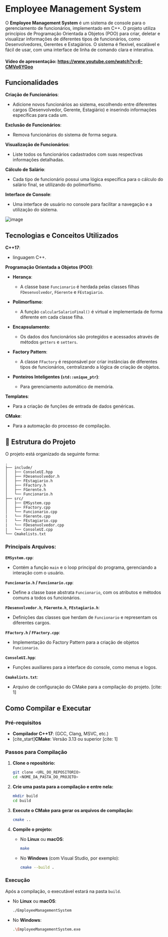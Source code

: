 # Employee Management System

O **Employee Management System** é um sistema de console para o gerenciamento de funcionários, implementado em C++. O projeto utiliza princípios de Programação Orientada a Objetos (POO) para criar, deletar e visualizar informações de diferentes tipos de funcionários, como Desenvolvedores, Gerentes e Estagiários. O sistema é flexível, escalável e fácil de usar, com uma interface de linha de comando clara e interativa.

#### Vídeo de apresentação: https://www.youtube.com/watch?v=6-CMVo6YGoo

## Funcionalidades

**Criação de Funcionários**: 
- Adicione novos funcionários ao sistema, escolhendo entre diferentes cargos (Desenvolvedor, Gerente, Estagiário) e inserindo informações específicas para cada um.

**Exclusão de Funcionários**: 
- Remova funcionários do sistema de forma segura.

**Visualização de Funcionários**: 
- Liste todos os funcionários cadastrados com suas respectivas informações detalhadas.

**Cálculo de Salário**: 
- Cada tipo de funcionário possui uma lógica específica para o cálculo do salário final, se utilizando do polimorfismo.

**Interface de Console**: 
- Uma interface de usuário no console para facilitar a navegação e a utilização do sistema.

![image](https://github.com/user-attachments/assets/1c4e571c-866b-4928-a60b-7d07c6ee0b4e)


## Tecnologias e Conceitos Utilizados

**C++17**: 
- linguagem C++.

**Programação Orientada a Objetos (POO)**:

- **Herança**: 
  - A classe base `Funcionario` é herdada pelas classes filhas `FDesenvolvedor`, `FGerente` e `FEstagiario`.
  
- **Polimorfismo**: 
  - A função `calcularSalarioFinal()` é virtual e implementada de forma diferente em cada classe filha.
  
- **Encapsulamento**: 
  - Os dados dos funcionários são protegidos e acessados através de métodos `getters` e `setters`.
  
- **Factory Pattern**: 
  - A classe `FFactory` é responsável por criar instâncias de diferentes tipos de funcionários, centralizando a lógica de criação de objetos.
  
- **Ponteiros Inteligentes (`std::unique_ptr`)**: 
  - Para gerenciamento automático de memória.

**Templates**: 
- Para a criação de funções de entrada de dados genéricas.

**CMake**: 
- Para a automação do processo de compilação.

## 📁 Estrutura do Projeto

O projeto está organizado da seguinte forma:

```
.
├── include/
│   ├── ConsoleUI.hpp
│   ├── FDesenvolvedor.h
│   ├── FEstagiario.h
│   ├── FFactory.h
│   ├── FGerente.h
│   └── Funcionario.h
├── src/
│   ├── EMSystem.cpp
│   ├── FFactory.cpp
│   └── Funcionario.cpp
|   └── FGerente.cpp
|   └── FEstagiario.cpp
|   └── FDesenvolvedor.cpp
|   └── ConsoleUI.cpp
└── Cmakelists.txt
```

### Principais Arquivos:

**`EMSystem.cpp`**: 
- Contém a função `main` e o loop principal do programa, gerenciando a interação com o usuário.

**`Funcionario.h` / `Funcionario.cpp`**: 
- Define a classe base abstrata `Funcionario`, com os atributos e métodos comuns a todos os funcionários.

**`FDesenvolvedor.h`**, **`FGerente.h`**, **`FEstagiario.h`**: 
- Definições das classes que herdam de `Funcionario` e representam os diferentes cargos.

**`FFactory.h` / `FFactory.cpp`**: 
- Implementação do Factory Pattern para a criação de objetos `Funcionario`.

**`ConsoleUI.hpp`**: 
- Funções auxiliares para a interface do console, como menus e logos.

**`Cmakelists.txt`**: 
- Arquivo de configuração do CMake para a compilação do projeto. [cite: 1]

## Como Compilar e Executar

### Pré-requisitos

- **Compilador C++17**: (GCC, Clang, MSVC, etc.)
- [cite_start]**CMake**: Versão 3.13 ou superior [cite: 1]

### Passos para Compilação

1. **Clone o repositório:**
   ```bash
   git clone <URL_DO_REPOSITORIO>
   cd <NOME_DA_PASTA_DO_PROJETO>
   ```

2. **Crie uma pasta para a compilação e entre nela:**
   ```bash
   mkdir build
   cd build
   ```

3. **Execute o CMake para gerar os arquivos de compilação:**
   ```bash
   cmake ..
   ```

4. **Compile o projeto:**
   - No **Linux** ou **macOS**:
     ```bash
     make
     ```
   - No **Windows** (com Visual Studio, por exemplo):
     ```bash
     cmake --build .
     ```

### Execução

Após a compilação, o executável estará na pasta `build`.

- No **Linux** ou **macOS**:
  ```bash
  ./EmployeeManagementSystem
  ```
- No **Windows**:
  ```bash
  .\EmployeeManagementSystem.exe
  ```
